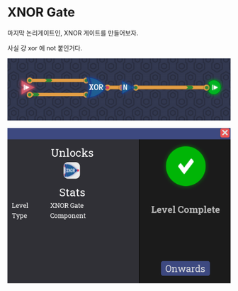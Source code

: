 # XNOR Gate

마지막 논리게이트인, XNOR 게이트를 만들어보자.

사실 걍 xor 에 not 붙인거다.

![image.png](XNOR%20Gate%201bc80ae0869c81fe8466d3d4196fa816/image.png)

![image.png](XNOR%20Gate%201bc80ae0869c81fe8466d3d4196fa816/image%201.png)